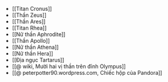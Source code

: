 - [[Titan Cronus]]
- [[Thần Zeus]]
- [[Thần Ares]]
- [[Titan Rhea]]
- [[Nữ thần Aphrodite]]
- [[Thần Apollo]]
- [[Nữ thần Athena]]
- [[Nữ thần Hera]]
- [[Địa ngục Tartarus]]
- [[@ wiki, Mười hai vị thần trên đỉnh Olympus]]
- [[@ peterpotter90.wordpress.com, Chiếc hộp của Pandora]]
